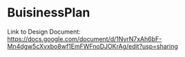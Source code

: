 # BuisinessPlan

Link to Design Document:
https://docs.google.com/document/d/1NvrN7xAh6bF-Mn4dgw5cXvxbo8wf1EmFWFnoDJOKrAg/edit?usp=sharing
